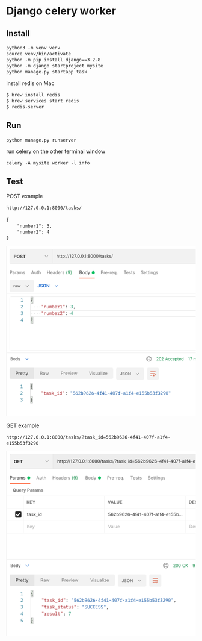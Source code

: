 # Django celery worker

## Install
```shell
python3 -m venv venv
source venv/bin/activate
python -m pip install django==3.2.8
python -m django startproject mysite
python manage.py startapp task
```

install redis on Mac
```
$ brew install redis
$ brew services start redis
$ redis-server
```

## Run 

```shell
python manage.py runserver
```

run celery on the other terminal window
```shell
celery -A mysite worker -l info
```

## Test

POST example
```
http://127.0.0.1:8000/tasks/

{
    "number1": 3,
    "number2": 4
}
```
![POST example](images/POST.png)

GET example
```
http://127.0.0.1:8000/tasks/?task_id=562b9626-4f41-407f-a1f4-e155b53f3290
```
![GET example](images/GET.png)
